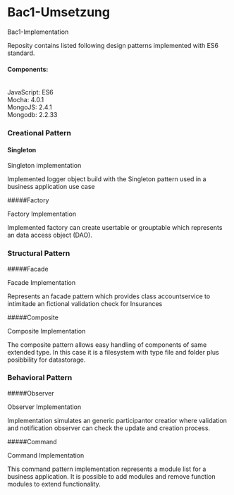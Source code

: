 # Bac1-Umsetzung
Bac1-Implementation

Reposity contains listed following design patterns implemented with ES6 standard.

<h4>Components:</h4><br>
JavaScript: ES6<br>
Mocha: 4.0.1<br>
MongoJS: 2.4.1<br>
Mongodb: 2.2.33

<h3>Creational Pattern</h3>

<h4>Singleton</h4>

<p>Singleton implementation</p>
<p>Implemented logger object build with the Singleton pattern used in a business application use case</p>

#####Factory

<p>Factory Implementation</p>
<p>Implemented factory can create usertable or grouptable which represents 
    an data access object (DAO). </p>

<h3>Structural Pattern</h3>

#####Facade

<p>Facade Implementation</p>
<p>Represents an facade pattern which provides class accountservice to intimitade an fictional validation check for Insurances </p>
    
    
#####Composite

<p>Composite Implementation</p>
<p>The composite pattern allows easy handling of components of same extended type. In this case it is a filesystem with type file and folder plus posibbility for datastorage. </p>


<h3>Behavioral Pattern</h3>

#####Observer

<p>Observer Implementation</p>
<p>Implementation simulates an generic participantor creatior where validation and notification observer can check the update and creation process.


#####Command

<p>Command Implementation</p>
<p>This command pattern implementation represents a module list for a business application. It is possible to add modules and remove function modules to extend functionality.</p> 




